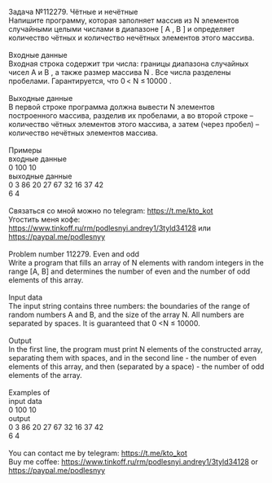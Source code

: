 Задача №112279. Чётные и нечётные<br />Напишите программу, которая заполняет массив из N элементов случайными целыми числами в диапазоне [ A , B ] и определяет количество чётных и количество нечётных элементов этого массива.<br /><br />Входные данные<br />Входная строка содержит три числа: границы диапазона случайных чисел A и B , а также размер массива N . Все числа разделены пробелами. Гарантируется, что 0 < N ≤ 10000 .<br /><br />Выходные данные<br />В первой строке программа должна вывести N элементов построенного массива, разделив их пробелами, а во второй строке – количество чётных элементов этого массива, а затем (через пробел) – количество нечётных элементов массива.<br /><br />Примеры<br />входные данные<br />0 100 10<br />выходные данные<br />0 3 86 20 27 67 32 16 37 42<br />6 4<br /><br />Связаться со мной можно по telegram: https://t.me/kto_kot<br />Угостить меня кофе: https://www.tinkoff.ru/rm/podlesnyi.andrey1/3tyld34128 или https://paypal.me/podlesnyy<br /><br />Problem number 112279. Even and odd<br />Write a program that fills an array of N elements with random integers in the range [A, B] and determines the number of even and the number of odd elements of this array.<br /><br />Input data<br />The input string contains three numbers: the boundaries of the range of random numbers A and B, and the size of the array N. All numbers are separated by spaces. It is guaranteed that 0 <N ≤ 10000.<br /><br />Output<br />In the first line, the program must print N elements of the constructed array, separating them with spaces, and in the second line - the number of even elements of this array, and then (separated by a space) - the number of odd elements of the array.<br /><br />Examples of<br />input data<br />0 100 10<br />output<br />0 3 86 20 27 67 32 16 37 42<br />6 4<br /><br /> You can contact me by telegram: https://t.me/kto_kot <br /> Buy me coffee: https://www.tinkoff.ru/rm/podlesnyi.andrey1/3tyld34128 or https://paypal.me/podlesnyy